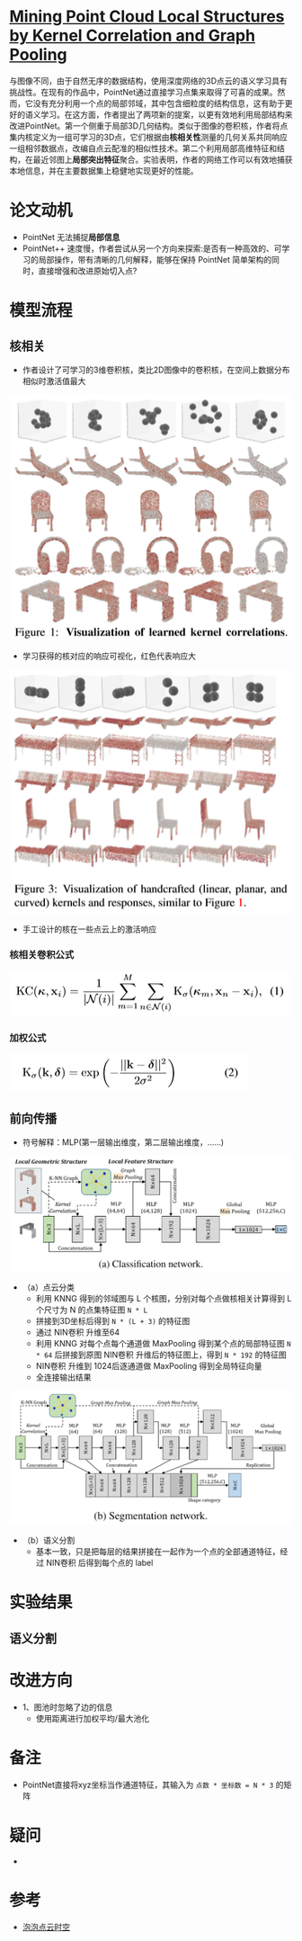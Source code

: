 # [Mining Point Cloud Local Structures by Kernel Correlation and Graph Pooling](https://arxiv.org/pdf/1712.06760)
与图像不同，由于自然无序的数据结构，使用深度网络的3D点云的语义学习具有挑战性。在现有的作品中，PointNet通过直接学习点集来取得了可喜的成果。然而，它没有充分利用一个点的局部邻域，其中包含细粒度的结构信息，这有助于更好的语义学习。在这方面，作者提出了两项新的提案，以更有效地利用局部结构来改进PointNet。第一个侧重于局部3D几何结构。类似于图像的卷积核，作者将点集内核定义为一组可学习的3D点，它们根据由**核相关性**测量的几何关系共同响应一组相邻数据点，改编自点云配准的相似性技术。第二个利用局部高维特征和结构，在最近邻图上**局部突出特征**聚合。实验表明，作者的网络工作可以有效地捕获本地信息，并在主要数据集上稳健地实现更好的性能。

# 论文动机
- PointNet 无法捕捉**局部信息**
- PointNet++ 速度慢，作者尝试从另一个方向来探索:是否有一种高效的、可学习的局部操作，带有清晰的几何解释，能够在保持 PointNet 简单架构的同时，直接增强和改进原始切入点?

# 模型流程
## 核相关
- 作者设计了可学习的3维卷积核，类比2D图像中的卷积核，在空间上数据分布相似时激活值最大

![](核相关.png)
- 学习获得的核对应的响应可视化，红色代表响应大

![](手工核相关.png)
- 手工设计的核在一些点云上的激活响应
### 核相关卷积公式
![](核相关公式1.png)
### 加权公式
![](核相关公式2.png)
## 前向传播
- 符号解释：MLP(第一层输出维度，第二层输出维度，……)

![](模型a.png) 
- （a）点云分类
  - 利用 KNNG 得到的邻域图与 L 个核图，分别对每个点做核相关计算得到 L 个尺寸为 N 的点集特征图 `N * L`
  - 拼接到3D坐标后得到 `N * (L + 3)` 的特征图
  - 通过 NIN卷积 升维至64
  - 利用 KNNG 对每个点每个通道做 MaxPooling 得到某个点的局部特征图 `N * 64` 后拼接到原图 NIN卷积 升维后的特征图上，得到 `N * 192` 的特征图
  - NIN卷积 升维到 1024后逐通道做 MaxPooling 得到全局特征向量
  - 全连接输出结果
  
![](模型b.png) 
- （b）语义分割
  - 基本一致，只是把每层的结果拼接在一起作为一个点的全部通道特征，经过 NIN卷积 后得到每个点的 label
# 实验结果

## 语义分割

# 改进方向
- 1、图池时忽略了边的信息
  - 使用距离进行加权平均/最大池化
# 备注
- PointNet直接将xyz坐标当作通道特征，其输入为 `点数 * 坐标数 = N * 3` 的矩阵
# 疑问
- 
# 参考
- [泡泡点云时空](https://www.sohu.com/a/251288633_715754)
